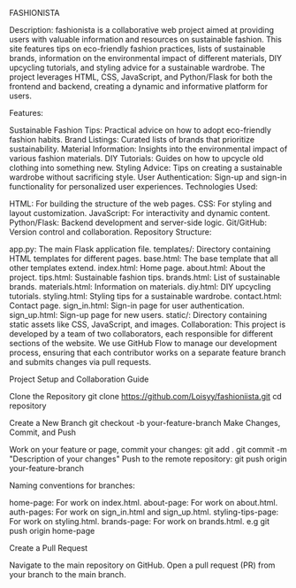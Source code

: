 FASHIONISTA

Description:
fashionista is a collaborative web project aimed at providing users with valuable information and resources on sustainable fashion. This site features tips on eco-friendly fashion practices, lists of sustainable brands, information on the environmental impact of different materials, DIY upcycling tutorials, and styling advice for a sustainable wardrobe. The project leverages HTML, CSS, JavaScript, and Python/Flask for both the frontend and backend, creating a dynamic and informative platform for users.

Features:

Sustainable Fashion Tips: Practical advice on how to adopt eco-friendly fashion habits.
Brand Listings: Curated lists of brands that prioritize sustainability.
Material Information: Insights into the environmental impact of various fashion materials.
DIY Tutorials: Guides on how to upcycle old clothing into something new.
Styling Advice: Tips on creating a sustainable wardrobe without sacrificing style.
User Authentication: Sign-up and sign-in functionality for personalized user experiences.
Technologies Used:

HTML: For building the structure of the web pages.
CSS: For styling and layout customization.
JavaScript: For interactivity and dynamic content.
Python/Flask: Backend development and server-side logic.
Git/GitHub: Version control and collaboration.
Repository Structure:

app.py: The main Flask application file.
templates/: Directory containing HTML templates for different pages.
base.html: The base template that all other templates extend.
index.html: Home page.
about.html: About the project.
tips.html: Sustainable fashion tips.
brands.html: List of sustainable brands.
materials.html: Information on materials.
diy.html: DIY upcycling tutorials.
styling.html: Styling tips for a sustainable wardrobe.
contact.html: Contact page.
sign_in.html: Sign-in page for user authentication.
sign_up.html: Sign-up page for new users.
static/: Directory containing static assets like CSS, JavaScript, and images.
Collaboration:
This project is developed by a team of two collaborators, each responsible for different sections of the website. We use GitHub Flow to manage our development process, ensuring that each contributor works on a separate feature branch and submits changes via pull requests.

Project Setup and Collaboration Guide

Clone the Repository
git clone https://github.com/Loisyy/fashioniista.git
cd repository

Create a New Branch
git checkout -b your-feature-branch
Make Changes, Commit, and Push

Work on your feature or page, commit your changes:
git add .
git commit -m "Description of your changes"
Push to the remote repository:
git push origin your-feature-branch

Naming conventions for branches:

home-page: For work on index.html.
about-page: For work on about.html.
auth-pages: For work on sign_in.html and sign_up.html.
styling-tips-page: For work on styling.html.
brands-page: For work on brands.html.
e.g git push origin home-page



Create a Pull Request

Navigate to the main repository on GitHub.
Open a pull request (PR) from your branch to the main branch.
